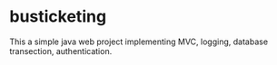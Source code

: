 # busticketing
This a simple java web project implementing MVC, logging, database transection, authentication.
